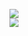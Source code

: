 [![](https://img.shields.io/badge/Made%20With-Github%20Spray-lightgrey.svg?style=for-the-badge&logo=github)](https://github.com/Annihil/github-spray#5835)  
[![](https://i.imgur.com/2DrTn0Z.gif)](https://github.com/Annihil/github-spray)